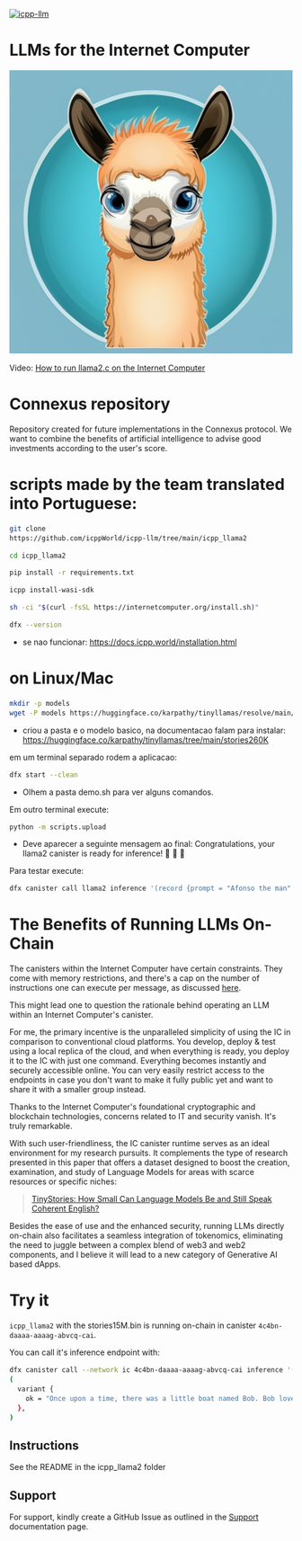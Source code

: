 [![icpp-llm](https://github.com/icppWorld/icpp-llm/actions/workflows/cicd.yml/badge.svg)](https://github.com/icppWorld/icpp-llm/actions/workflows/cicd.yml)

# LLMs for the Internet Computer

![icpp-llm logo](./assets/icpp-llm-logo.png)

Video: [How to run llama2.c on the Internet Computer](https://www.loom.com/share/a065b678df63462fb2f637d1b550b5d2?sid=1aeee693-25c0-4d1f-be0c-8231b53eb742)

# Connexus repository

Repository created for future implementations in the Connexus protocol. We want to combine the benefits of artificial intelligence to advise good investments according to the user's score.

# scripts made by the team translated into Portuguese:

```bash
git clone
https://github.com/icppWorld/icpp-llm/tree/main/icpp_llama2

```
```bash
cd icpp_llama2
```
```bash
pip install -r requirements.txt
```
```bash
icpp install-wasi-sdk
```
```bash
sh -ci "$(curl -fsSL https://internetcomputer.org/install.sh)"
```
```bash
dfx --version
```

- se nao funcionar: https://docs.icpp.world/installation.html

# on Linux/Mac
```bash
mkdir -p models
wget -P models https://huggingface.co/karpathy/tinyllamas/resolve/main/stories15M.bin
```

- criou a pasta e o modelo basico, na documentacao falam para instalar:
https://huggingface.co/karpathy/tinyllamas/tree/main/stories260K

em um terminal separado rodem a aplicacao:
```bash
dfx start --clean
```

- Olhem a pasta demo.sh para ver alguns comandos.

Em outro terminal execute:

```bash
python -m scripts.upload
```

- Deve aparecer a seguinte mensagem ao final:
Congratulations, your llama2 canister is ready for inference!
💯 🎉 🏁

Para testar execute:

```bash
dfx canister call llama2 inference '(record {prompt = "Afonso the man" : text; steps = 19 : nat64; temperature = 0.9 : float32; topp = 0.9 : float32; rng_seed = 0 : nat64;})'
```

# The Benefits of Running LLMs On-Chain

The canisters within the Internet Computer have certain constraints. They come with memory restrictions, and there's a cap on the number of instructions one can execute per message, as discussed [here](https://forum.dfinity.org/t/instruction-limit-is-crushing-me/22070/10?u=icpp).

This might lead one to question the rationale behind operating an LLM within an Internet Computer's canister.

For me, the primary incentive is the unparalleled simplicity of using the IC in comparison to conventional cloud platforms. You develop, deploy & test using a local replica of the cloud, and when everything is ready, you deploy it to the IC with just one command. Everything becomes instantly and securely accessible online. You can very easily restrict access to the endpoints in case you don't want to make it fully public yet and want to share it with a smaller group instead. 

Thanks to the Internet Computer's foundational cryptographic and blockchain technologies, concerns related to IT and security vanish. It's truly remarkable.

With such user-friendliness, the IC canister runtime serves as an ideal environment for my research pursuits. It complements the type of research presented in this paper that offers a dataset designed to boost the creation, examination, and study of Language Models for areas with scarce resources or specific niches:

 > [TinyStories: How Small Can Language Models Be and Still Speak
Coherent English?](https://arxiv.org/pdf/2305.07759.pdf)

Besides the ease of use and the enhanced security, running LLMs directly on-chain also facilitates a seamless integration of tokenomics, eliminating the need to juggle between a complex blend of web3 and web2 components, and I believe it will lead to a new category of Generative AI based dApps.

# Try it

`icpp_llama2` with the stories15M.bin is running on-chain in canister `4c4bn-daaaa-aaaag-abvcq-cai`. 

You can call it's inference endpoint with:

```bash
dfx canister call --network ic 4c4bn-daaaa-aaaag-abvcq-cai inference '(record {prompt = "" : text; steps = 20 : nat64; temperature = 0.8 : float32; topp = 1.0 : float32;})'
(
  variant {
    ok = "Once upon a time, there was a little boat named Bob. Bob loved to float on the water"
  },
)
```


## Instructions

See the README in the icpp_llama2 folder


## Support

For support, kindly create a GitHub Issue as outlined in the [Support](https://docs.icpp.world/support.html) documentation page.
  